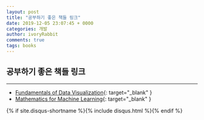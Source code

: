 ```yaml
---
layout: post
title: "공부하기 좋은 책들 링크"
date: 2019-12-05 23:07:45 + 0000
categories: 개발
author: ivoryRabbit
comments: true
tags: books
---
```


## 공부하기 좋은 책들 링크
***

+ [Fundamentals of Data Visualization](https://serialmentor.com/dataviz/){: target="_blank" }
+ [Mathematics for Machine Learning](https://mml-book.github.io/){: target="_blank" }


{% if site.disqus-shortname %}{% include disqus.html %}{% endif %}
